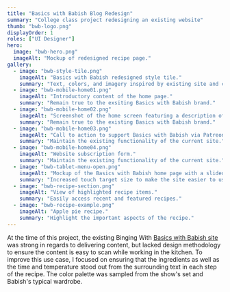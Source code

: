 ```yaml
---
title: "Basics with Babish Blog Redesign"
summary: "College class project redesigning an existing website"
thumb: "bwb-logo.png"
displayOrder: 1
roles: ["UI Designer"]
hero:
  image: "bwb-hero.png"
  imageAlt: "Mockup of redesigned recipe page."
gallery:
  - image: "bwb-style-tile.png"
    imageAlt: "Basics with Babish redesigned style tile."
    summary: "Text, colors, and imagery inspired by existing site and channel content."
  - image: "bwb-mobile-home01.png"
    imageAlt: "Introductory content of the home page."
    summary: "Remain true to the exsiting Basics with Babish brand."
  - image: "bwb-mobile-home02.png"
    imageAlt: "Screenshot of the home screen featuring a description of Basics with Babish and a featured recipe item."
    summary: "Remain true to the existing Basics with Babish brand."
  - image: "bwb-mobile-home03.png"
    imageAlt: "Call to action to support Basics with Babish via Patreon"
    summary: "Maintain the existing functionality of the current site."
  - image: "bwb-mobile-home04.png"
    imageAlt: "Website subscription form."
    summary: "Maintain the existing functionality of the current site."
  - image: "bwb-tablet-menu-open.png"
    imageAlt: "Mockup of the Basics with Babish home page with a slideout site navigation open."
    summary: "Increased touch target size to make the site easier to use on mobile and tablet devices."
  - image: "bwb-recipe-section.png"
    imageAlt: "View of highlighted recipe items."
    summary: "Easily access recent and featured recipes."
  - image: "bwb-recipe-example.png"
    imageAlt: "Apple pie recipe."
    summary: "Highlight the important aspects of the recipe."
---
```


At the time of this project, the existing Binging With [Basics with Babish site](https://basicswithbabish.co/) was strong in regards to delivering content, but lacked design methodology to ensure the content is easy to scan while working in the kitchen. To improve this use case, I focused on ensuring that the ingredients as well as the time and temperature stood out from the surrounding text in each step of the recipe. The color palette was sampled from the show's set and Babish's typical wardrobe.
